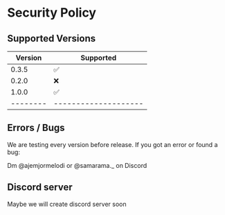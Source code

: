# Security Policy

## Supported Versions


| Version | Supported          |
| ------- | ------------------ |
| 0.3.5   | :white_check_mark: |
| 0.2.0   | :x:                |
| 1.0.0   | :white_check_mark: |
| --------|--------------------|

## Errors / Bugs

We are testing every version before release. If you got an error or found a bug:

Dm @ajemjormelodi or @samarama._ on Discord


## Discord server

Maybe we will create discord server soon
